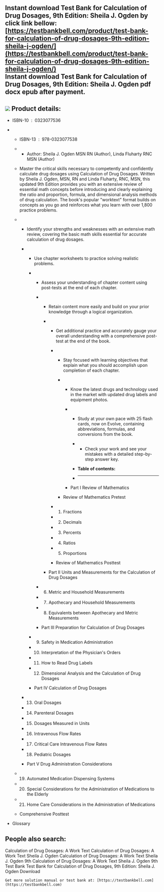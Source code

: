 Instant download **Test Bank for Calculation of Drug Dosages, 9th Edition: Sheila J. Ogden** by click link bellow:  
[https://testbankbell.com/product/test-bank-for-calculation-of-drug-dosages-9th-edition-sheila-j-ogden/](https://testbankbell.com/product/test-bank-for-calculation-of-drug-dosages-9th-edition-sheila-j-ogden/)  
**Instant download Test Bank for Calculation of Drug Dosages, 9th Edition: Sheila J. Ogden pdf docx epub after payment.**
-------------------------------------------------------------------------------------------------------------------------


![](https://testbankbell.com/wp-content/uploads/2023/05/calculation-of-drug-dosages-a-work-text-sheila-j-ogden-9th-tb.jpg)
**Product details:**
--------------------


* ISBN-10 ‏ : ‎ 0323077536
* * ISBN-13 ‏ : ‎ 978-0323077538
  * * Author: Sheila J. Ogden MSN RN (Author), Linda Fluharty RNC MSN (Author)
   
  * Master the critical skills necessary to competently and confidently calculate drug dosages using Calculation of Drug Dosages. Written by Sheila J. Ogden, MSN, RN and Linda Fluharty, RNC, MSN, this updated 9th Edition provides you with an extensive review of essential math concepts before introducing and clearly explaining the ratio and proportion, formula, and dimensional analysis methods of drug calculation. The book's popular "worktext" format builds on concepts as you go and reinforces what you learn with over 1,800 practice problems.
  * * Identify your strengths and weaknesses with an extensive math review, covering the basic math skills essential for accurate calculation of drug dosages.
    * * Use chapter worksheets to practice solving realistic problems.
      * * Assess your understanding of chapter content using post-tests at the end of each chapter.
        * * Retain content more easily and build on your prior knowledge through a logical organization.
          * * Get additional practice and accurately gauge your overall understanding with a comprehensive post-test at the end of the book.
            * * Stay focused with learning objectives that explain what you should accomplish upon completion of each chapter.
              * * Know the latest drugs and technology used in the market with updated drug labels and equipment photos.
                * * Study at your own pace with 25 flash cards, now on Evolve, containing abbreviations, formulas, and conversions from the book.
                  * * Check your work and see your mistakes with a detailed step-by-step answer key.
                   
                  * **Table of contents:**
                  * ----------------------
                 
                * Part I Review of Mathematics
               
              * Review of Mathematics Pretest
             
            * 1. Fractions
             
            * 2. Decimals
             
            * 3. Percents
             
            * 4. Ratios
             
            * 5. Proportions
             
            * Review of Mathematics Posttest
           
          * Part II Units and Measurements for the Calculation of Drug Dosages
         
        * 6. Metric and Household Measurements
         
        * 7. Apothecary and Household Measurements
         
        * 8. Equivalents between Apothecary and Metric Measurements
         
        * Part III Preparation for Calculation of Drug Dosages
       
      * 9. Safety in Medication Administration
       
      * 10. Interpretation of the Physician's Orders
       
      * 11. How to Read Drug Labels
       
      * 12. Dimensional Analysis and the Calculation of Drug Dosages
       
      * Part IV Calculation of Drug Dosages
     
    * 13. Oral Dosages
     
    * 14. Parenteral Dosages
     
    * 15. Dosages Measured in Units
     
    * 16. Intravenous Flow Rates
     
    * 17. Critical Care Intravenous Flow Rates
     
    * 18. Pediatric Dosages
     
    * Part V Drug Administration Considerations
   
  * 19. Automated Medication Dispensing Systems
   
  * 20. Special Considerations for the Administration of Medications to the Elderly
   
  * 21. Home Care Considerations in the Administration of Medications
   
  * Comprehensive Posttest
 
* Glossary

**People also search:**
-----------------------


Calculation of Drug Dosages: A Work Text
Calculation of Drug Dosages: A Work Text Sheila J. Ogden
Calculation of Drug Dosages: A Work Text Sheila J. Ogden 9th
Calculation of Drug Dosages: A Work Text Sheila J. Ogden 9th Test Bank
Test Bank for Calculation of Drug Dosages, 9th Edition: Sheila J. Ogden Download


    Get more solution manual or test bank at: [https://testbankbell.com](https://testbankbell.com)
